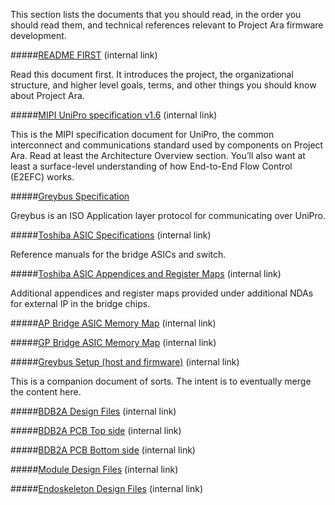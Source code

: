 This section lists the documents that you should read, in the order you
should read them, and technical references relevant to Project Ara
firmware development.

#####[README FIRST](https://docs.google.com/a/projectara.com/document/d/1-g9uymGyxUrVKOfuJrYCMkl2kqoMvu-GGvqIw3extPE/edit#heading=h.7520n7o73ibg) (internal link)

Read this document first. It introduces the project, the
organizational structure, and higher level goals, terms, and other
things you should know about Project Ara.

#####[MIPI UniPro specification v1.6](https://docs.google.com/a/projectara.com/file/d/0BxTh4XIogG2qbm1PaEo5M1ZES1U/edit) (internal link)

This is the MIPI specification document for UniPro, the common
interconnect and communications standard used by components on
Project Ara. Read at least the Architecture Overview section. You’ll
also want at least a surface-level understanding of how End-to-End
Flow Control (E2EFC) works.

#####[Greybus Specification](https://github.com/projectara/greybus-spec)

Greybus is an ISO Application layer protocol for communicating over UniPro. 

#####[Toshiba ASIC Specifications](https://drive.google.com/a/projectara.com/#folders/0B1SQVv2e-RqhelFZZlJSUHNKalU) (internal link)

Reference manuals for the bridge ASICs and switch.

#####[Toshiba ASIC Appendices and Register Maps](https://drive.google.com/a/projectara.com/#folders/0B3tKTEe428O9VFpaNXhpMllVck0) (internal link)

Additional appendices and register maps provided under additional
NDAs for external IP in the bridge chips.

#####[AP Bridge ASIC Memory Map](https://drive.google.com/a/projectara.com/file/d/0B9fTKK0YJnmKVFJyejdJbENGQlU/view?usp=sharing) (internal link)

#####[GP Bridge ASIC Memory Map](https://drive.google.com/a/projectara.com/file/d/0B9fTKK0YJnmKU3hGbUJwd3oySjA/view?usp=sharing) (internal link)

#####[Greybus Setup (host and firmware)](https://docs.google.com/a/leaflabs.com/document/d/1mmvcz_bhADz7dJLhx82rkQ-IyBXzlGAZreWN1AYbOlM) (internal link)

This is a companion document of sorts. The intent is to eventually merge the content here.

#####[BDB2A Design Files](https://drive.google.com/a/projectara.com/#folders/0BxXMItt824HDbVVfVG9jZ2NKcmc) (internal link)

#####[BDB2A PCB Top side](https://drive.google.com/open?id=0B_FzW0vpoLvqZ19rcHp2N05oRjQ&authuser=1) (internal link)

#####[BDB2A PCB Bottom side](https://drive.google.com/open?id=0B_FzW0vpoLvqQXZRTFRzZ21hdnc&authuser=1) (internal link)

#####[Module Design Files](https://drive.google.com/a/projectara.com/#folders/0BxXMItt824HDbVVfVG9jZ2NKcmc) (internal link)

#####[Endoskeleton Design Files](https://drive.google.com/a/projectara.com/#folders/0B6TIbF-G4yYtUmVoSVdVSmU2TFk) (internal link)
